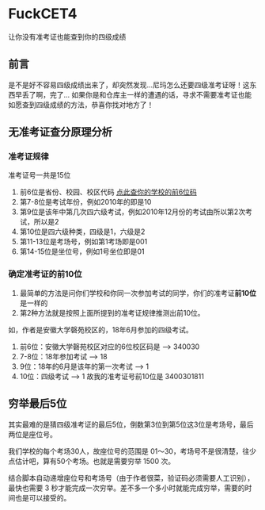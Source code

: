 # FuckCET4
让你没有准考证也能查到你的四级成绩
## 前言
是不是好不容易四级成绩出来了，却突然发现...尼玛怎么还要四级准考证呀！这东西早丢了啊，完了...
如果你是和仓库主一样的遭遇的话，寻求不需要准考证也能如愿查到四级成绩的方法，恭喜你找对地方了！
## 无准考证查分原理分析
### 准考证规律
准考证号一共是15位
1. 前6位是省份、校园、校区代码 [点此查你的学校的前6位码](UniversityCode.md)
2. 第7-8位是考试年份，例如2010年的即是10
3. 第9位是该年中第几次四六级考试，例如2010年12月份的考试由所以第2次考试，所以是2
4. 第10位是四六级种类，四级是1，六级是2
5. 第11-13位是考场号，例如第1考场即是001
6. 第14-15位是坐位号，例如1号坐位即是01
### 确定准考证的前10位
1. 最简单的方法是问你们学校和你同一次参加考试的同学，你们的准考证**前10位**是一样的
2. 第2种方法就是按照上面所提到的准考证规律推测出前10位。

如，作者是安徽大学磬苑校区的，18年6月参加的四级考试。
1. 前6位：安徽大学磬苑校区对应的6位校区码是 ——> 340030
2. 7-8位：18年参加考试 ——> 18
3. 9位：18年的6月是该年的第一次考试 ——> 1
4. 10位：四级考试 ——> 1
故我的准考证号前10位是 3400301811

## 穷举最后5位
其实最难的是猜四级准考证的最后5位，倒数第3位到第5位这3位是考场号，最后两位是座位号。

我们学校的每个考场30人，故座位号的范围是 01～30，考场号不是很清楚，往少点估计吧，算有50个考场。也就是需要穷举 1500 次。

结合脚本自动递增座位号和考场号（由于作者很菜，验证码必须需要人工识别），最快也需要 3 秒才能完成一次穷举。差不多一个多小时就能完成穷举，需要的时间也是可以接受的。
